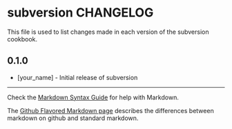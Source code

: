 subversion CHANGELOG
====================

This file is used to list changes made in each version of the subversion cookbook.

0.1.0
-----
- [your_name] - Initial release of subversion

- - -
Check the [Markdown Syntax Guide](http://daringfireball.net/projects/markdown/syntax) for help with Markdown.

The [Github Flavored Markdown page](http://github.github.com/github-flavored-markdown/) describes the differences between markdown on github and standard markdown.
